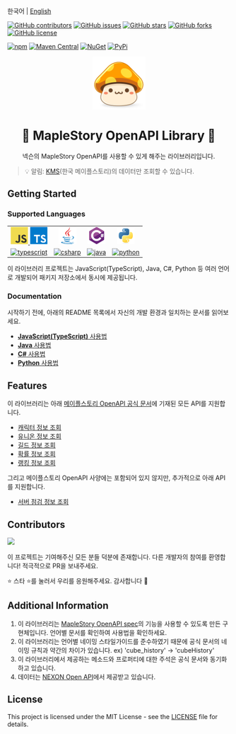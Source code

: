 한국어 | [English](./README-en.md) 

[![GitHub contributors](https://img.shields.io/github/contributors/SpiralMoon/maplestory.openapi.svg)](https://github.com/SpiralMoon/maplestory.openapi/graphs/contributors)
[![GitHub issues](https://img.shields.io/github/issues/SpiralMoon/maplestory.openapi.svg)](https://github.com/SpiralMoon/maplestory.openapi/issues)
[![GitHub stars](https://img.shields.io/github/stars/SpiralMoon/maplestory.openapi.svg)](https://github.com/SpiralMoon/maplestory.openapi/stargazers)
[![GitHub forks](https://img.shields.io/github/forks/SpiralMoon/maplestory.openapi.svg)](https://github.com/SpiralMoon/maplestory.openapi/network/members)
[![GitHub license](https://img.shields.io/github/license/SpiralMoon/maplestory.openapi.svg)](https://github.com/SpiralMoon/maplestory.openapi/blob/master/LICENSE)

[![npm](https://img.shields.io/npm/v/maplestory-openapi)](https://www.npmjs.com/package/maplestory-openapi)
[![Maven Central](https://img.shields.io/maven-central/v/dev.spiralmoon/maplestory-openapi)](https://search.maven.org/artifact/dev.spiralmoon/maplestory-openapi)
[![NuGet](https://img.shields.io/nuget/v/MapleStory.OpenAPI)](https://www.nuget.org/packages/MapleStory.OpenAPI)
[![PyPi](https://img.shields.io/pypi/v/maplestory-openapi)](https://pypi.org/project/maplestory-openapi)

<div align="center">
    <img src="./logo.png" width="120" height="120"/>
</div>
<h1 align="center">🍁 MapleStory OpenAPI Library 🍁</h1>
<p align="center">넥슨의 MapleStory OpenAPI를 사용할 수 있게 해주는 라이브러리입니다.</p>

>💡 알림: [KMS](https://maplestory.nexon.com/)(한국 메이플스토리)의 데이터만 조회할 수 있습니다.

## Getting Started
### Supported Languages
<div align="center">
    <table>
      <tr>
        <td align="center">
          <a href="https://www.npmjs.com/package/maplestory-openapi" target="_blank" rel="noreferrer">
            <img src="https://raw.githubusercontent.com/devicons/devicon/master/icons/javascript/javascript-original.svg" alt="javascript" width="40" height="40"/>
          </a>
          <a href="https://search.maven.org/artifact/dev.spiralmoon/maplestory-openapi" target="_blank" rel="noreferrer">
            <img src="https://raw.githubusercontent.com/devicons/devicon/master/icons/typescript/typescript-original.svg" alt="typescript" width="40" height="40"/>
          </a>
        </td>
        <td align="center">
          <a href="https://search.maven.org/artifact/dev.spiralmoon/maplestory-openapi" target="_blank" rel="noreferrer">
            <img src="https://raw.githubusercontent.com/devicons/devicon/master/icons/java/java-original.svg" alt="java" width="40" height="40"/>
          </a>
        </td>
        <td align="center">
          <a href="https://www.nuget.org/packages/MapleStory.OpenAPI" target="_blank" rel="noreferrer">
            <img src="https://raw.githubusercontent.com/devicons/devicon/master/icons/csharp/csharp-original.svg" alt="csharp" width="40" height="40"/>
          </a>
        </td>
        <td align="center">
          <a href="https://pypi.org/project/maplestory_openapi" target="_blank" rel="noreferrer">
            <img src="https://raw.githubusercontent.com/devicons/devicon/master/icons/python/python-original.svg" alt="python" width="40" height="40"/>
          </a>
        </td>
      </tr>
      <tr>
        <td align="center">
          <a href="https://www.npmjs.com/package/maplestory-openapi" target="_blank" rel="noreferrer">
            <img src="https://img.shields.io/npm/v/maplestory-openapi?label=" alt="typescript"/>
          </a>
        </td>
        <td align="center">
          <a href="https://search.maven.org/artifact/dev.spiralmoon/maplestory-openapi" target="_blank" rel="noreferrer">
            <img src="https://img.shields.io/maven-central/v/dev.spiralmoon/maplestory-openapi?label=" alt="csharp"/>
          </a>
        </td>
        <td align="center">
          <a href="https://www.nuget.org/packages/MapleStory.OpenAPI" target="_blank" rel="noreferrer">
            <img src="https://img.shields.io/nuget/v/MapleStory.OpenAPI?label=" alt="java"/>
          </a>
        </td>
        <td align="center">
          <a href="https://pypi.org/project/maplestory_openapi" target="_blank" rel="noreferrer">
            <img src="https://img.shields.io/pypi/v/maplestory-openapi?label=" alt="python"/>
          </a>
        </td>
      </tr>
    </table>
</div>

이 라이브러리 프로젝트는 JavaScript(TypeScript), Java, C#, Python 등 여러 언어로 개발되어 패키지 저장소에서 동시에 제공됩니다.
### Documentation
시작하기 전에, 아래의 README 목록에서 자신의 개발 환경과 일치하는 문서를 읽어보세요.

- [**JavaScript(TypeScript)** 사용법](./js/README.md)
- [**Java** 사용법](./java/README.md)
- [**C#** 사용법](./csharp/README.md)
- [**Python** 사용법](./python/README.md)

## Features

이 라이브러리는 아래 [메이플스토리 OpenAPI 공식 문서](https://openapi.nexon.com/game/maplestory)에 기재된 모든 API를 지원합니다.

- [캐릭터 정보 조회](https://openapi.nexon.com/game/maplestory/?id=22)
- [유니온 정보 조회](https://openapi.nexon.com/game/maplestory/?id=23)
- [길드 정보 조회](https://openapi.nexon.com/game/maplestory/?id=24)
- [확률 정보 조회](https://openapi.nexon.com/game/maplestory/?id=25)
- [랭킹 정보 조회](https://openapi.nexon.com/game/maplestory/?id=26)

그리고 메이플스토리 OpenAPI 사양에는 포함되어 있지 않지만, 추가적으로 아래 API를 지원합니다.

- [서버 점검 정보 조회](https://api.maplestory.nexon.com/soap/maplestory.asmx?op=GetInspectionInfo)

## Contributors
<a href="https://github.com/SpiralMoon/maplestory.openapi/graphs/contributors">
    <img src="https://contrib.rocks/image?repo=SpiralMoon/maplestory.openapi" />
</a>

이 프로젝트는 기여해주신 모든 분들 덕분에 존재합니다. 다른 개발자의 참여를 환영합니다! 적극적으로 PR을 보내주세요.

⭐ 스타 ⭐를 눌러서 우리를 응원해주세요. 감사합니다 💖

## Additional Information

1. 이 라이브러리는 [MapleStory OpenAPI spec](https://openapi.nexon.com/game/maplestory)의 기능을 사용할 수 있도록 만든 구현체입니다. 언어별 문서를 확인하여 사용법을 확인하세요.
2. 이 라이브러리는 언어별 네이밍 스타일가이드를 준수하였기 때문에 공식 문서의 네이밍 규칙과 약간의 차이가 있습니다. ex) 'cube_history' -> 'cubeHistory'
3. 이 라이브러리에서 제공하는 메소드와 프로퍼티에 대한 주석은 공식 문서와 동기화하고 있습니다.
4. 데이터는 [NEXON Open API](https://openapi.nexon.com)에서 제공받고 있습니다.

## License

This project is licensed under the MIT License - see the [LICENSE](./LICENSE) file for details.
